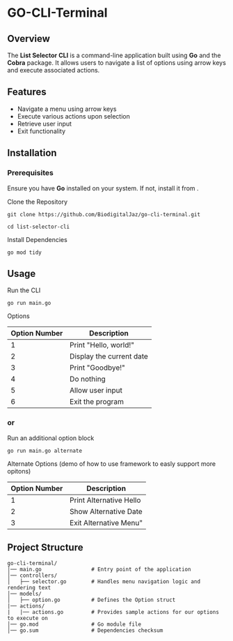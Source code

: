 # GO-CLI-Terminal

## Overview

The **List Selector CLI** is a command-line application built using **Go** and the **Cobra** package. It allows users to navigate a list of options using arrow keys and execute associated actions.

## Features

* Navigate a menu using arrow keys
* Execute various actions upon selection
* Retrieve user input
* Exit functionality

## Installation

### Prerequisites

Ensure you have **Go** installed on your system. If not, install it from .

Clone the Repository

```
git clone https://github.com/BiodigitalJaz/go-cli-terminal.git

cd list-selector-cli
```

Install Dependencies

```
go mod tidy
```

## Usage

Run the CLI

```
go run main.go
```

Options

| Option Number | Description            |
|--------------|------------------------|
| 1            | Print "Hello, world!"   |
| 2            | Display the current date |
| 3            | Print "Goodbye!"        |
| 4            | Do nothing              |
| 5            | Allow user input        |
| 6            | Exit the program        |

### or

Run an additional option block
```
go run main.go alternate
```

Alternate Options (demo of how to use framework to easly support more opitons)

| Option Number | Description            |
|--------------|------------------------|
| 1            | Print Alternative Hello |
| 2            | Show Alternative Date |
| 3            | Exit Alternative Menu" |

## Project Structure

```
go-cli-terminal/
│── main.go                # Entry point of the application
│── controllers/
│   ├── selector.go        # Handles menu navigation logic and rendering text
│── models/
│   ├── option.go          # Defines the Option struct
|── actions/
|   |── actions.go         # Provides sample actions for our options to execute on
│── go.mod                 # Go module file
│── go.sum                 # Dependencies checksum